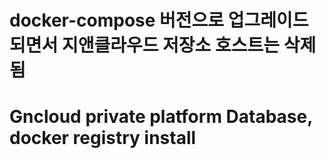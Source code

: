 # docker-compose 버전으로 업그레이드 되면서 지앤클라우드 저장소 호스트는 삭제 됨
# Gncloud private platform Database, docker registry install

